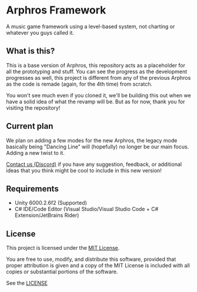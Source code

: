 # Arphros Framework
A music game framework using a level-based system, not charting or whatever you guys called it.

## What is this?

This is a base version of Arphros, this repository acts as a placeholder for all the prototyping and stuff. You can see the progress as the development progresses as well, this project is different from any of the previous Arphros as the code is remade (again, for the 4th time) from scratch.

You won't see much even if you cloned it, we'll be building this out when we have a solid idea of what the revamp will be. But as for now, thank you for visiting the repository!

## Current plan

We plan on adding a few modes for the new Arphros, the legacy mode basically being "Dancing Line" will (hopefully) no longer be our main focus. Adding a new twist to it.

[Contact us (Discord)](https://arphros.kjn.in.th/discord) if you have any suggestion, feedback, or additional ideas that you think might be cool to include in this new version!

## Requirements

- Unity 6000.2.6f2 (Supported)
- C# IDE/Code Editor (Visual Studio/Visual Studio Code + C# Extension/JetBrains Rider)

## License

This project is licensed under the [MIT License](https://opensource.org/license/mit).

You are free to use, modify, and distribute this software, provided that proper attribution is given and a copy of the MIT License is included with all copies or substantial portions of the software.

See the [LICENSE](LICENSE.md)